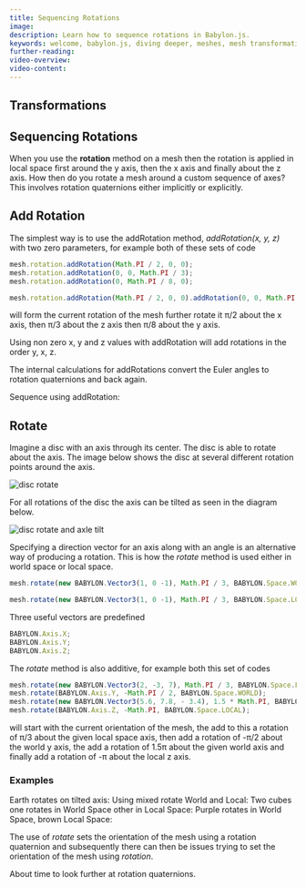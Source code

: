 ```yaml
---
title: Sequencing Rotations
image: 
description: Learn how to sequence rotations in Babylon.js.
keywords: welcome, babylon.js, diving deeper, meshes, mesh transformation, transformation, sequence rotations
further-reading:
video-overview:
video-content:
---
```


## Transformations
## Sequencing Rotations
When you use the **rotation** method on a mesh then the rotation is applied in local space first around the y axis, then the x axis and finally about the z axis. How then do you rotate a mesh around a custom sequence of axes? This involves rotation quaternions either implicitly or explicitly.

## Add Rotation
The simplest way is to use the addRotation method, *addRotation(x, y, z)* with two zero parameters, for example both of these sets of code

```javascript
mesh.rotation.addRotation(Math.PI / 2, 0, 0);
mesh.rotation.addRotation(0, 0, Math.PI / 3);
mesh.rotation.addRotation(0, Math.PI / 8, 0);
```

```javascript
mesh.rotation.addRotation(Math.PI / 2, 0, 0).addRotation(0, 0, Math.PI / 3).addRotation(0, Math.PI / 8);
```

will form the current rotation of the mesh further rotate it &pi;/2 about the x axis, then &pi;/3 about the z axis then &pi;/8 about the y axis.

Using non zero x, y and z values with addRotation will add rotations in the order y, x, z.

The internal calculations for addRotations convert the Euler angles to rotation quaternions and back again.

Sequence using addRotation: <Playground id="#HPKH80" title="Sequence Rotations Using addRotation" description="Simple example of sequencing rotations with addRotation."/>

## Rotate
Imagine a disc with an axis through its center. The disc is able to rotate about the axis. The image below shows the disc at several different rotation points around the axis.

![disc rotate](/img/how_to/Mesh/quat1.jpg)

For all rotations of the disc the axis can be tilted as seen in the diagram below.

![disc rotate and axle tilt](/img/how_to/Mesh/quat2.jpg)

Specifying a direction vector for an axis along with an angle is an alternative way of producing a rotation. This is how the *rotate* method is used either in world space or local space. 

```javascript
mesh.rotate(new BABYLON.Vector3(1, 0 -1), Math.PI / 3, BABYLON.Space.WORLD);
```

```javascript
mesh.rotate(new BABYLON.Vector3(1, 0 -1), Math.PI / 3, BABYLON.Space.LOCAL);
```

Three useful vectors are predefined

```javascript
BABYLON.Axis.X;
BABYLON.Axis.Y;
BABYLON.Axis.Z;
```
The *rotate* method is also additive, for example both this set of codes 

```javascript
mesh.rotate(new BABYLON.Vector3(2, -3, 7), Math.PI / 3, BABYLON.Space.LOCAL);  
mesh.rotate(BABYLON.Axis.Y, -Math.PI / 2, BABYLON.Space.WORLD);
mesh.rotate(new BABYLON.Vector3(5.6, 7.8, - 3.4), 1.5 * Math.PI, BABYLON.Space.WORLD);
mesh.rotate(BABYLON.Axis.Z, -Math.PI, BABYLON.Space.LOCAL);
```

will start with the current orientation of the mesh, the add to this a rotation of &pi;/3 about the given local space axis, then add a rotation of -&pi;/2 about the world y axis, the add a rotation of 1.5&pi; about the given world axis and finally add a rotation of -&pi; about the local z axis.

### Examples
Earth rotates on tilted axis: <Playground id="#TLIAXS#" title="Earth Rotating On A Tilted Axis" description="Simple example of the earth rotating on a tilted axis."/>
Using mixed rotate World and Local: <Playground id="#Z3W74Y#1" title="Using Mixed Rotate World and Local" description="Simple example using mixed rotate World and Local."/> 
Two cubes one rotates in World Space other in Local Space: <Playground id="#66EBY3#3" title="2 Cubes Rotating in World and Local Space" description="Simple example of 2 cubes rotating in world and local space."/> 
Purple rotates in World Space, brown Local Space: <Playground id="#LLNE9E#72" title="Purple and Brown rotation in World and Local Space" description="Simple example of 2 colored objects rotating in world and local space."/>

The use of *rotate* sets the orientation of the mesh using a rotation quaternion and subsequently there can then be issues trying to set the orientation of the mesh using *rotation*.

About time to look further at rotation quaternions.
